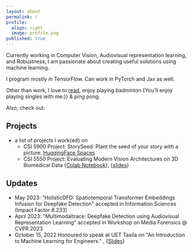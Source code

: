 ```yaml
---
layout: about
permalink: /
profile:
  align: right
  image: profile.png
published: true
---
```

Currently working in Computer Vision, Audiovisual representation learning, and Robustness, I am passionate about creating useful solutions using machine learning. 

I program mostly in TensorFlow. Can work in PyTorch and Jax as well.

Other than work, I love to [read](./readings), enjoy playing badminton {You'll enjoy playing singles with me:)} & ping pong. 

Also, check out: 

## Projects
- a list of projects I work{ed} on
  - CSI 5900 Project: StorySeed: Plant the seed of your story with a picture. [HuggingFace Spaces](https://huggingface.co/spaces/anasrz/StorySeed)
  - CSI 5550 Project: Evaluating Modern Vision Architectures on 3D Biomedical Data \{[Colab Notebook](https://colab.research.google.com/drive/1nz-NtGxC3NeSJh4ZWQ8jabzBlawnvIWe?usp=sharing)\}, \{[slides](https://docs.google.com/presentation/d/1o1SD0WHBJEqvjOIJWys-Y6z80uuiejmC/edit?usp=sharing&ouid=118316226676823953327&rtpof=true&sd=true)\}

## Updates
  - May 2023: "HolisticDFD: Spatiotemporal Transformer Embeddings Infusion for Deepfake Detection" accepted in Information Sciences (Impact Factor 8.233)
  - April 2023: "Multimodaltrace: Deepfake Detection using Audiovisual Representation Learning" accepted in Workshop on Media Forensics @ CVPR 2023 
  - October 15, 2022 Honoured to speak at UET Taxila on "An Introduction to Machine Learning for Engineers." , \{[Slides](https://docs.google.com/presentation/d/1HIWUd9OQaHk1D1ESe77uEcZ6ir7DKLdQIj3rKms_yPs/edit?usp=sharing)\}
